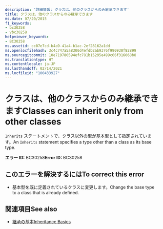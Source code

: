 ```yaml
---
description: '詳細情報: クラスは、他のクラスからのみ継承できます'
title: クラスは、他のクラスからのみ継承できます
ms.date: 07/20/2015
f1_keywords:
- bc30258
- vbc30258
helpviewer_keywords:
- BC30258
ms.assetid: cc07e7cd-b4a9-41a4-b1ac-2ef28162a1dd
ms.openlocfilehash: 3c4c747a5a8300d4efdb2ab9376f990930f82899
ms.sourcegitcommit: 10e719780594efc781b15295e499c66f316068b8
ms.translationtype: HT
ms.contentlocale: ja-JP
ms.lasthandoff: 02/14/2021
ms.locfileid: "100433927"
---
```

# <a name="classes-can-inherit-only-from-other-classes"></a><span data-ttu-id="4e9dc-103">クラスは、他のクラスからのみ継承できます</span><span class="sxs-lookup"><span data-stu-id="4e9dc-103">Classes can inherit only from other classes</span></span>

<span data-ttu-id="4e9dc-104">`Inherits` ステートメントで、クラス以外の型が基本型として指定されています。</span><span class="sxs-lookup"><span data-stu-id="4e9dc-104">An `Inherits` statement specifies a type other than a class as its base type.</span></span>  
  
 <span data-ttu-id="4e9dc-105">**エラー ID:** BC30258</span><span class="sxs-lookup"><span data-stu-id="4e9dc-105">**Error ID:** BC30258</span></span>  
  
## <a name="to-correct-this-error"></a><span data-ttu-id="4e9dc-106">このエラーを解決するには</span><span class="sxs-lookup"><span data-stu-id="4e9dc-106">To correct this error</span></span>  
  
- <span data-ttu-id="4e9dc-107">基本型を既に定義されているクラスに変更します。</span><span class="sxs-lookup"><span data-stu-id="4e9dc-107">Change the base type to a class that is already defined.</span></span>  
  
## <a name="see-also"></a><span data-ttu-id="4e9dc-108">関連項目</span><span class="sxs-lookup"><span data-stu-id="4e9dc-108">See also</span></span>

- [<span data-ttu-id="4e9dc-109">継承の基本</span><span class="sxs-lookup"><span data-stu-id="4e9dc-109">Inheritance Basics</span></span>](../programming-guide/language-features/objects-and-classes/inheritance-basics.md)
